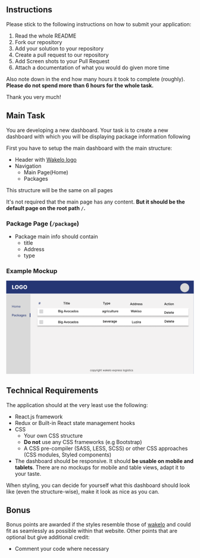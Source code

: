 ## Instructions
Please stick to the following instructions on how to submit your application:
1. Read the whole README
2. Fork our repository
3. Add your solution to your repository
4. Create a pull request to our repository
5. Add Screen shots to your Pull Request
6. Attach a documentation of what you would do given more time

Also note down in the end how many hours it took to complete (roughly). **Please do not spend more than 6 hours for the whole task.**

Thank you very much!

## Main Task
You are developing a new dashboard. Your task is to create a new dashboard with which you will be displaying package information following

First you have to setup the main dashboard with the main structure:
- Header with [Wakelo logo](logo.png)
- Navigation
  - Main Page(Home)
  - Packages

This structure will be the same on all pages

It's not required that the main page has any content. **But it should be the default page on the root path `/`.**

### Package Page (`/package`)
- Package main info should contain
  - title
  - Address
  - type 

### Example Mockup
![mockup](mockup.png)

## Technical Requirements

The application should at the very least use the following:

- React.js framework
- Redux or Built-in React state management hooks
- CSS
  - Your own CSS structure
  - **Do not** use any CSS frameworks (e.g Bootstrap)
  - A CSS pre-compiler (SASS, LESS, SCSS) or other CSS approaches (CSS modules, Styled components)
- The dashboard should be responsive. It should **be usable on mobile and tablets**. There are no mockups for mobile and table views, adapt it to your taste.

When styling, you can decide for yourself what this dashboard should look like (even the structure-wise), make it look as nice as you can.

## Bonus
Bonus points are awarded if the styles resemble those of [wakelo](https://wakeloexpress.com/) and could fit as seamlessly as possible within that website.
Other points that are optional but give additional credit:
  - Comment your code where necessary
